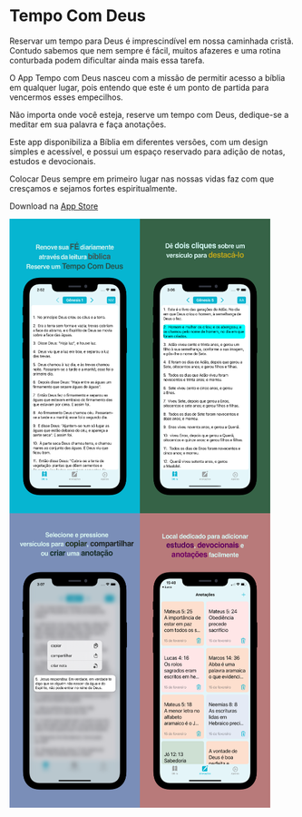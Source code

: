 # Tempo Com Deus

Reservar um tempo para Deus é imprescindível em nossa caminhada cristã. Contudo sabemos que nem sempre é fácil, muitos afazeres e uma rotina conturbada podem dificultar ainda mais essa tarefa. 

O App Tempo com Deus nasceu com a missão de permitir acesso a bíblia em qualquer lugar, pois entendo que este é um ponto de partida para vencermos esses empecilhos. 

Não importa onde você esteja, reserve um tempo com Deus, dedique-se a meditar em sua palavra e faça anotações. 

Este app disponibiliza a Bíblia em diferentes versões, com um design simples e acessível, e possui um espaço reservado para adição de notas, estudos e devocionais. 

Colocar Deus sempre em primeiro lugar nas nossas vidas faz com que cresçamos e sejamos fortes espiritualmente.

Download na [App Store](https://apps.apple.com/us/app/tempo-com-deus/id1551323588)

<img align="left" width="230" height="519.2" src="https://github.com/LidyIfce/AppTempoComDeus/blob/screenshots/screenshots/tempoComDeus_01.png">
<img align="left" width="230" height="519.2" src="https://github.com/LidyIfce/AppTempoComDeus/blob/screenshots/screenshots/tempoComDeus_02.png">
<img align="left" width="230" height="519.2" src="https://github.com/LidyIfce/AppTempoComDeus/blob/screenshots/screenshots/tempoComDeus_03.png">
<img align="left" width="230" height="519.2" src="https://github.com/LidyIfce/AppTempoComDeus/blob/screenshots/screenshots/tempoComDeus_04.png">
